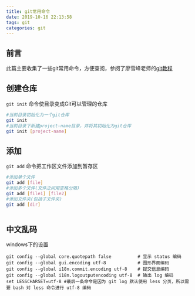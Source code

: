 ```yaml
---
title: git常用命令
date: 2019-10-16 22:13:58
tags: git
categories: git
---
```


## 前言

此篇主要收集了一些git常用命令，方便查阅，参阅了廖雪峰老师的[git教程]( https://www.liaoxuefeng.com/wiki/896043488029600 )



## 创建仓库

 `git init` 命令使目录变成Git可以管理的仓库 

```bash
#当前目录初始化为一个git仓库
git init
#当前目录下新建project-name目录，并将其初始化为git仓库
git init [project-name]
```

## 添加

`git add` 命令把工作区文件添加到暂存区

```bash
#添加单个文件
git add [file]
#添加多个文件(文件之间用空格分隔)
git add [file1] [file2]
#添加文件夹(包括子文件夹)
git add [dir]



```





## 中文乱码

windows下的设置

```
git config --global core.quotepath false          # 显示 status 编码
git config --global gui.encoding utf-8            # 图形界面编码
git config --global i18n.commit.encoding utf-8    # 提交信息编码
git config --global i18n.logoutputencoding utf-8  # 输出 log 编码
set LESSCHARSET=utf-8 #最后一条命令是因为 git log 默认使用 less 分页，所以需要 bash 对 less 命令进行 utf-8 编码
```

